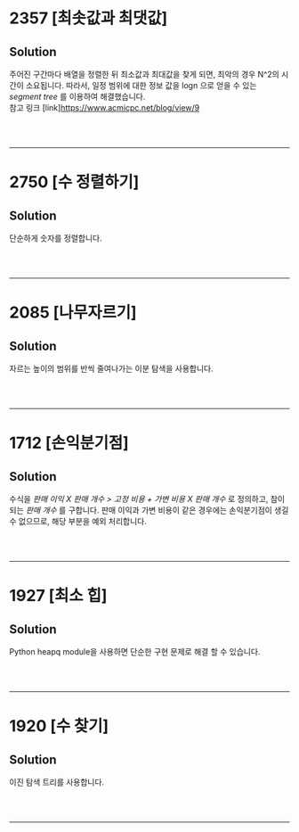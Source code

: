# 2357 [최솟값과 최댓값]
## Solution

주어진 구간마다 배열을 정렬한 뒤 최소값과 최대값을 찾게 되면, 최악의 경우 N^2의 시간이 소요됩니다. 따라서, 일정 범위에 대한 정보 값을 logn 으로 얻을 수 있는 _segment tree_ 를 이용하여 해결했습니다.  
참고 링크 [link]https://www.acmicpc.net/blog/view/9

</br></br>

---

# 2750 [수 정렬하기]
## Solution

단순하게 숫자를 정렬합니다.

</br></br>

---

# 2085 [나무자르기]
## Solution

자르는 높이의 범위를 반씩 줄여나가는 이분 탐색을 사용합니다.

</br></br>

---

# 1712 [손익분기점]
## Solution

수식을 _판매 이익 X 판매 개수 > 고정 비용 + 가변 비용 X 판매 개수_ 로 정의하고, 참이 되는 _판매 개수_ 를 구합니다. 판매 이익과 가변 비용이 같은 경우에는 손익분기점이 생길 수 없으므로, 해당 부분을 예외 처리합니다.

</br></br>

---

# 1927 [최소 힙]
## Solution

Python heapq module을 사용하면 단순한 구현 문제로 해결 할 수 있습니다.

</br></br>

---

# 1920 [수 찾기]
## Solution

이진 탐색 트리를 사용합니다.

</br></br>

---